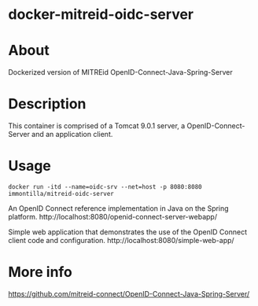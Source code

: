 # docker-mitreid-oidc-server

# About
Dockerized version of MITREid OpenID-Connect-Java-Spring-Server

# Description
This container is comprised of a Tomcat 9.0.1 server, a OpenID-Connect-Server and an application client.

# Usage
```docker run -itd --name=oidc-srv --net=host -p 8080:8080 immontilla/mitreid-oidc-server```

An OpenID Connect reference implementation in Java on the Spring platform. http://localhost:8080/openid-connect-server-webapp/

Simple web application that demonstrates the use of the OpenID Connect client code and configuration. http://localhost:8080/simple-web-app/

# More info
https://github.com/mitreid-connect/OpenID-Connect-Java-Spring-Server/
